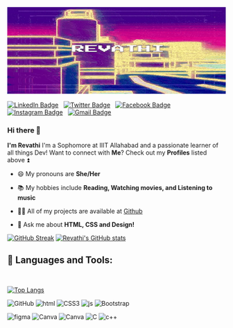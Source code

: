 <img src="https://github.com/Revathi2306/Revathi2306/blob/main/giphy%20(4).gif" width="100%" height="200px"> 

<!-- ![Visits](https://visitor-badge.laobi.icu/badge?page_id=elemento24.elemento24) -->
[![LinkedIn Badge](https://img.shields.io/badge/LinkedIn-informational?style=for-the-badge&logo=linkedin&logoColor=white&color=red)](https://www.linkedinred.com/in/revathi-ari-7719171ba/)
&nbsp;
[![Twitter Badge](https://img.shields.io/badge/Twitter-informational?style=for-the-badge&logo=twitter&logoColor=white&color=red)](https://twitter.com/ari_revathi)
&nbsp;
[![Facebook Badge](https://img.shields.io/badge/Facebook-informational?style=for-the-badge&logo=facebook&logoColor=white&color=red)](https://www.facebook.com/revathi.ari.3/)
&nbsp;
[![Instagram Badge](https://img.shields.io/badge/Instagram-informational?style=for-the-badge&logo=instagram&logoColor=white&color=red)](https://www.instagram.com/revathi_ari/)
&nbsp;
[![Gmail Badge](https://img.shields.io/badge/GMail-informational?style=for-the-badge&logo=gmail&logoColor=white&color=red)](mailto:revathiari2003@gmail.com)

### Hi there 👋 

**I'm Revathi** I'm a Sophomore at IIIT Allahabad and a passionate learner of all things Dev! Want to connect with <b>Me</b>? Check out my **Profiles** listed above ⏫
<br>
- 😄 My pronouns are **She/Her**

- 📚 My hobbies include **Reading, Watching movies, and Listening to music**

<!-- - 📄 Know about my experiences on my [Personal website] -->

- 👨‍💻 All of my projects are available at [Github](https://github.com/Revathi2306)

- 💬 Ask me about **HTML, CSS and Design!**

[![GitHub Streak](https://github-readme-streak-stats.herokuapp.com/?user=Revathi2306&theme=dracula)](https://git.io/streak-stats)
[![Revathi's GitHub stats](https://github-readme-stats.vercel.app/api?username=Revathi2306&theme=dracula)](https://github.com/Revathi2306/github-readme-stats)


## 💼 Languages and Tools:

<br>

[![Top Langs](https://github-readme-stats.vercel.app/api/top-langs/?username=Revathi2306&theme=dracula)](https://github.com/Revathi2306/github-readme-stats)

![GitHub](https://img.shields.io/badge/github-%23121011.svg?style=for-the-badge&logo=github&logoColor=white) 
![html](https://img.shields.io/badge/HTML5-E34F26?style=for-the-badge&logo=html5&logoColor=white) 
![CSS3](https://img.shields.io/badge/css3-%231572B6.svg?style=for-the-badge&logo=css3&logoColor=white) 
![js](https://img.shields.io/badge/JavaScript-323330?style=for-the-badge&logo=javascript&logoColor=F7DF1E) 
![Bootstrap](https://img.shields.io/badge/bootstrap-%23563D7C.svg?style=for-the-badge&logo=bootstrap&logoColor=white)


![figma](https://img.shields.io/badge/Figma-F24E1E?style=for-the-badge&logo=figma&logoColor=white)
![Canva](https://img.shields.io/badge/Canva-%2300C4CC.svg?&style=for-the-badge&logo=Canva&logoColor=white)
![Canva](https://img.shields.io/badge/Adobe%20Illustrator-FF9A00?style=for-the-badge&logo=adobe%20illustrator&logoColor=white)
![C](https://img.shields.io/badge/c-%2300599C.svg?style=for-the-badge&logo=c&logoColor=white) 
![c++](https://img.shields.io/badge/C%2B%2B-00599C?style=for-the-badge&logo=c%2B%2B&logoColor=white)


